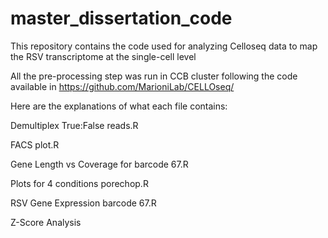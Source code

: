 # master_dissertation_code
This repository contains the code used for analyzing Celloseq data to map the RSV transcriptome at the single-cell level

All the pre-processing step was run in CCB cluster following the code available in https://github.com/MarioniLab/CELLOseq/ 

Here are the explanations of what each file contains: 

Demultiplex True:False reads.R 

FACS plot.R 

Gene Length vs Coverage for barcode 67.R 

Plots for 4 conditions porechop.R

RSV Gene Expression barcode 67.R 

Z-Score Analysis
